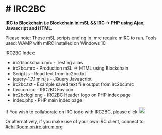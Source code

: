 <h1># IRC2BC</h1>

<p><strong>IRC to Blockchain i.e Blockchain in mSL &amp;&amp; IRC -> PHP using Ajax, Javascript and HTML.</strong></p> 

<p>Please note: These mSL scripts ending in .mrc require <a href="https://www.mirc.co.uk/">mIRC</a> to run.
Tools used: WAMP with mIRC installed on Windows 10
</p>
 
IRC2BC Index:

<ul>
  <li>irc2blockchain.mrc - Testing alias</li>
  <li>irc2bc.mrc - Production mSL -> HTML using Blockchain</li>
 <li>Script.js - Read text from irc2bc.txt</li>
 <li>jquery-1.7.1.min.js - JQuery Javascript</li>
 <li>irc2bc.txt - Example saved text file output from irc2bc.mrc</li>
 <li>favicon.ico - IRC2BC Favicon</li>
 <li>irc2bclogi.png - IRC2BC Header logo on PHP index page</li>
 <li>index.php - PHP main index page</li>
</ul>

If You wish to collaborate on IRC todo with IRC2BC, please click
<a href="https://www.irccloud.com/invite?channel=%23ChillRoom&amp;hostname=irc.atrum.org&amp;port=6697&amp;ssl=1" target="_blank"><img src="https://img.shields.io/badge/IRC-%23ChillRoom-1e72ff.svg?style=plastic"  height="20"></a>

Or alternatively, if you make use of your own IRC client, connect to: <a href="irc://irc.atrum.org:6667/#chillroom">#chillRoom on irc.atrum.org</a>


